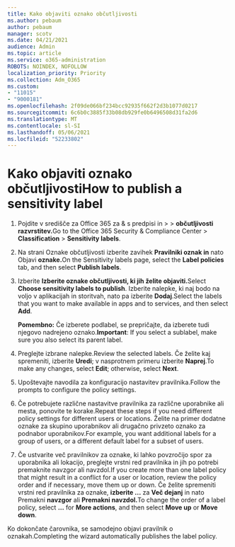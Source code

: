 ```yaml
---
title: Kako objaviti oznako občutljivosti
ms.author: pebaum
author: pebaum
manager: scotv
ms.date: 04/21/2021
audience: Admin
ms.topic: article
ms.service: o365-administration
ROBOTS: NOINDEX, NOFOLLOW
localization_priority: Priority
ms.collection: Adm_O365
ms.custom:
- "11015"
- "9000181"
ms.openlocfilehash: 2f09de066bf234bcc92935f662f2d3b1077d0217
ms.sourcegitcommit: 6c6b0c3885f33b08db929fe0b6496508d31fa2d6
ms.translationtype: MT
ms.contentlocale: sl-SI
ms.lasthandoff: 05/06/2021
ms.locfileid: "52233802"
---
```

# <a name="how-to-publish-a-sensitivity-label"></a><span data-ttu-id="3108d-102">Kako objaviti oznako občutljivosti</span><span class="sxs-lookup"><span data-stu-id="3108d-102">How to publish a sensitivity label</span></span>

1. <span data-ttu-id="3108d-103">Pojdite v središče za Office 365 za & s predpisi in >  >  **občutljivosti razvrstitev.**</span><span class="sxs-lookup"><span data-stu-id="3108d-103">Go to the Office 365 Security & Compliance Center > **Classification** > **Sensitivity labels**.</span></span>

1. <span data-ttu-id="3108d-104">Na strani Oznake občutljivosti izberite zavihek **Pravilniki oznak in** nato Objavi **oznake.**</span><span class="sxs-lookup"><span data-stu-id="3108d-104">On the Sensitivity labels page, select the **Label policies** tab, and then select **Publish labels**.</span></span>

1. <span data-ttu-id="3108d-105">Izberite **Izberite oznake občutljivosti, ki jih želite objaviti.**</span><span class="sxs-lookup"><span data-stu-id="3108d-105">Select **Choose sensitivity labels to publish**.</span></span> <span data-ttu-id="3108d-106">Izberite nalepke, ki naj bodo na voljo v aplikacijah in storitvah, nato pa izberite **Dodaj**.</span><span class="sxs-lookup"><span data-stu-id="3108d-106">Select the labels that you want to make available in apps and to services, and then select **Add**.</span></span>

    <span data-ttu-id="3108d-107">**Pomembno:** Če izberete podlabel, se prepričajte, da izberete tudi njegovo nadrejeno oznako.</span><span class="sxs-lookup"><span data-stu-id="3108d-107">**Important**: If you select a sublabel, make sure you also select its parent label.</span></span>

1. <span data-ttu-id="3108d-108">Preglejte izbrane nalepke.</span><span class="sxs-lookup"><span data-stu-id="3108d-108">Review the selected labels.</span></span> <span data-ttu-id="3108d-109">Če želite kaj spremeniti, izberite **Uredi**; v nasprotnem primeru izberite **Naprej**.</span><span class="sxs-lookup"><span data-stu-id="3108d-109">To make any changes, select **Edit**; otherwise, select **Next**.</span></span>

1. <span data-ttu-id="3108d-110">Upoštevajte navodila za konfiguracijo nastavitev pravilnika.</span><span class="sxs-lookup"><span data-stu-id="3108d-110">Follow the prompts to configure the policy settings.</span></span>

1. <span data-ttu-id="3108d-111">Če potrebujete različne nastavitve pravilnika za različne uporabnike ali mesta, ponovite te korake.</span><span class="sxs-lookup"><span data-stu-id="3108d-111">Repeat these steps if you need different policy settings for different users or locations.</span></span> <span data-ttu-id="3108d-112">Želite na primer dodatne oznake za skupino uporabnikov ali drugačno privzeto oznako za podnabor uporabnikov.</span><span class="sxs-lookup"><span data-stu-id="3108d-112">For example, you want additional labels for a group of users, or a different default label for a subset of users.</span></span>

1. <span data-ttu-id="3108d-113">Če ustvarite več pravilnikov za oznake, ki lahko povzročijo spor za uporabnika ali lokacijo, preglejte vrstni red pravilnika in jih po potrebi premaknite navzgor ali navzdol.</span><span class="sxs-lookup"><span data-stu-id="3108d-113">If you create more than one label policy that might result in a conflict for a user or location, review the policy order and if necessary, move them up or down.</span></span> <span data-ttu-id="3108d-114">Če želite spremeniti vrstni red pravilnika za oznake, **izberite ...** za **Več dejanj** in nato Premakni **navzgor** ali **Premakni navzdol.**</span><span class="sxs-lookup"><span data-stu-id="3108d-114">To change the order of a label policy, select **...** for **More actions**, and then select **Move up** or **Move down**.</span></span>

<span data-ttu-id="3108d-115">Ko dokončate čarovnika, se samodejno objavi pravilnik o oznakah.</span><span class="sxs-lookup"><span data-stu-id="3108d-115">Completing the wizard automatically publishes the label policy.</span></span>